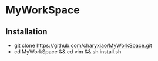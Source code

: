 # MyWorkSpace

## Installation
* git clone https://github.com/charyxiao/MyWorkSpace.git
* cd MyWorkSpace && cd vim && sh install.sh